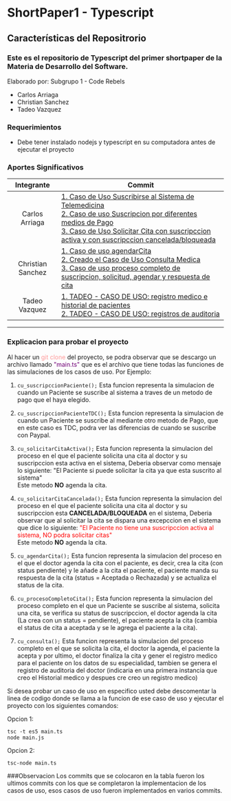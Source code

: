 # ShortPaper1 - Typescript

## Características del Repositrorio
### Este es el repositorio de Typescript del primer shortpaper de la Materia de Desarrollo del Software.
Elaborado por: Subgrupo 1 - Code Rebels 
- Carlos Arriaga
- Christian Sanchez
- Tadeo Vazquez


### Requerimientos
- Debe tener instalado nodejs y typescript en su computadora antes de ejecutar el proyecto


### Aportes Significativos

|   Integrante               |    Commit|
| :------------: | ------------ |
|  Carlos Arriaga |[1. Caso de Uso Suscribirse al Sistema de Telemedicina](https://github.com/carlosead1410/ShortPaper1TypeScript/commit/80d715481a63923fb65b297298ee4e1676aca80b "1. Caso de Uso Suscribirse al Sistema de Telemedicina")</br>[2. Caso de uso Suscripcion por diferentes medios de Pago](https://github.com/carlosead1410/ShortPaper1TypeScript/commit/495d304673f5503f893bbdc38c8a43e3f8fb5f93 "2. Caso de uso Suscripcion por diferentes medios de Pago")</br>[3. Caso de Uso Solicitar Cita con suscripccion activa y con suscripccion cancelada/bloqueada](https://github.com/carlosead1410/ShortPaper1TypeScript/commit/5a201f11534525e4c1f1fc7afcfb23eeb3f03607 "3. Caso de Uso Solicitar Cita con suscripccion activa y con suscripccion cancelada/bloqueada")|
|   Christian Sanchez |[1. Caso de uso agendarCita](https://github.com/carlosead1410/ShortPaper1TypeScript/commit/dc5e4395731e46db344dfd72608bcfb6abace490 "1. Caso de uso agendarCita")</br>[2. Creado el Caso de Uso Consulta Medica](https://github.com/carlosead1410/ShortPaper1TypeScript/commit/cd03563fe4f763c236dd08697017857562e98f5b "3. Creado el Caso de Uso Consulta Medica")</br>[3. Caso de uso proceso completo de suscripcion, solicitud, agendar y respuesta de cita](https://github.com/carlosead1410/ShortPaper1TypeScript/commit/759d5ef6504b138352814fcf5bbeb131914c3530 "3. Caso de uso proceso completo de suscripcion, solicitud, agendar y respuesta de cita")|
|   Tadeo Vazquez| [1. TADEO - CASO DE USO: registro medico e historial de pacientes](https://github.com/carlosead1410/ShortPaper1TypeScript/commit/62b44f7bdda0aa9f86dd43ce97098bdeabfa4784 "1. TADEO - CASO DE USO: registro medico e historial de pacientes") </br>[2. TADEO - CASO DE USO: registros de auditoria](https://github.com/carlosead1410/ShortPaper1TypeScript/commit/5124c1182eba85829f824aa1343da91388f84087 "2. TADEO - CASO DE USO: registros de auditoria")|


<hr>

### Explicacion para probar el proyecto
Al hacer un <span style="color:#FF9999;">git clone</span> del proyecto, se podra observar que se descargo un archivo llamado <span style="color:#710077;">"main.ts"</span> que es el archivo que tiene todas las funciones de las simulaciones de los casos de uso.
Por Ejemplo: 
  
  1. `cu_suscripccionPaciente();`
Esta funcion representa la simulacion de cuando un Paciente se suscribe al sistema a traves de un metodo de pago que el haya elegido.

  2. `cu_suscripccionPacienteTDC();`
Esta funcion representa la simulacion de cuando un Paciente se suscribe al mediante otro metodo de Pago, que en este caso es TDC, podra ver las diferencias de cuando se suscribe con Paypal.

  3.  `cu_solicitarCitaActiva();`
Esta funcion representa la simulacion del proceso en el que el paciente solicita una cita al doctor y su suscripccion esta activa en el sistema, Deberia observar como mensaje lo siguiente: "El Paciente si puede solicitar la cita ya que esta suscrito al sistema" </br>
Este metodo **NO** agenda la cita.

  4. `cu_solicitarCitaCancelada();`
Esta funcion representa la simulacion del proceso en el que el paciente solicita una cita al doctor y su suscripccion esta **CANCELADA/BLOQUEADA** en el sistema, Deberia observar que al solicitar la cita se dispara una excepccion en el sistema que dice lo siguiente: <span style="color:red;">"El Paciente no tiene una suscripccion activa al sistema, NO podra solicitar citas"</span></br>
Este metodo **NO** agenda la cita.

  5. `cu_agendarCita();`
Esta funcion representa la simulacion del proceso en el que el doctor agenda la cita con el paciente, es decir, crea la cita (con status pendiente) y le añade a la cita el paciente, el paciente manda su respuesta de la cita (status = Aceptada o Rechazada) y se actualiza el status de la cita.

  6. `cu_procesoCompletoCita();`
Esta funcion representa la simulacion del proceso completo en el que un Paciente se suscribe al sistema, solicita una cita, se verifica su status de suscripccion, el doctor agenda la cita (La crea con un status = pendiente), el paciente acepta la cita (cambia el status de cita a aceptada y se le agrega el paciente a la cita).

  7. `cu_consulta();`
Esta funcion representa la simulacion del proceso completo en el que se solicita la cita, el doctor la agenda, el paciente la acepta y por ultimo, el doctor finaliza la cita y gener el registro medico para el paciente on los datos de su especialidad, tambien se genera el registro de auditoria del doctor (indicaria en una primera instancia que creo el Historial medico y despues cre creo un registro medico)

Si desea probar un caso de uso en especifico usted debe descomentar la linea de codigo donde se llama a la funcion de ese caso de uso y ejecutar el proyecto con los siguientes comandos:

Opcion 1:

	tsc -t es5 main.ts
	node main.js

Opcion 2:

	tsc-node main.ts


###Observacion
Los commits que se colocaron en la tabla fueron los ultimos commits con los que se completaron la implementacion de los casos de uso, esos casos de uso fueron implementados en varios commits.